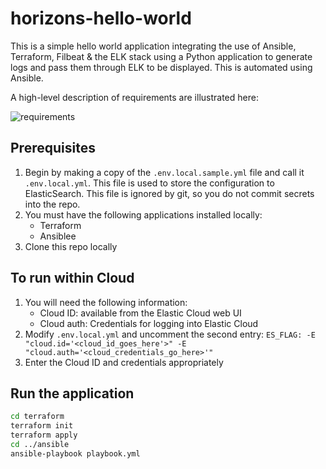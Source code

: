 # horizons-hello-world

This is a simple hello world application integrating the use of Ansible, Terraform, Filbeat & the ELK stack using a Python application to generate logs and pass them through ELK to be displayed. This is automated using Ansible. 

A high-level description of requirements are illustrated here:

![requirements](./hello-world-stories.png)

## Prerequisites

1. Begin by making a copy of the `.env.local.sample.yml` file and call it `.env.local.yml`. This file is used to store the
   configuration to ElasticSearch. This file is ignored by git, so you do not commit secrets into the repo.
1. You must have the following applications installed locally:
   - Terraform
   - Ansiblee
1. Clone this repo locally

## To run within Cloud

1. You will need the following information:
   * Cloud ID: available from the Elastic Cloud web UI
   * Cloud auth: Credentials for logging into Elastic Cloud
1. Modify `.env.local.yml` and uncomment the second entry:
   `ES_FLAG: -E "cloud.id='<cloud_id_goes_here'>" -E "cloud.auth='<cloud_credentials_go_here>'"`
1. Enter the Cloud ID and credentials appropriately

## Run the application

```bash
cd terraform
terraform init
terraform apply
cd ../ansible
ansible-playbook playbook.yml
```

